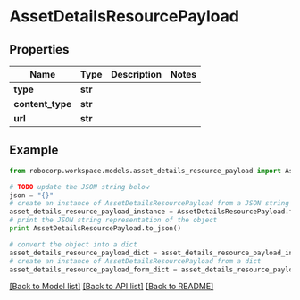 # AssetDetailsResourcePayload


## Properties
Name | Type | Description | Notes
------------ | ------------- | ------------- | -------------
**type** | **str** |  | 
**content_type** | **str** |  | 
**url** | **str** |  | 

## Example

```python
from robocorp.workspace.models.asset_details_resource_payload import AssetDetailsResourcePayload

# TODO update the JSON string below
json = "{}"
# create an instance of AssetDetailsResourcePayload from a JSON string
asset_details_resource_payload_instance = AssetDetailsResourcePayload.from_json(json)
# print the JSON string representation of the object
print AssetDetailsResourcePayload.to_json()

# convert the object into a dict
asset_details_resource_payload_dict = asset_details_resource_payload_instance.to_dict()
# create an instance of AssetDetailsResourcePayload from a dict
asset_details_resource_payload_form_dict = asset_details_resource_payload.from_dict(asset_details_resource_payload_dict)
```
[[Back to Model list]](../README.md#documentation-for-models) [[Back to API list]](../README.md#documentation-for-api-endpoints) [[Back to README]](../README.md)


